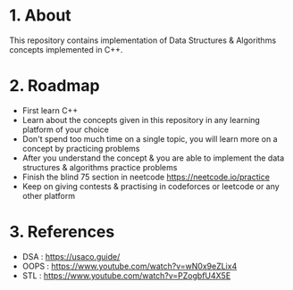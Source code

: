 # 1. About

This repository contains implementation of Data Structures & Algorithms concepts implemented in C++.

# 2. Roadmap

- First learn C++
- Learn about the concepts given in this repository in any learning platform of your choice
- Don't spend too much time on a single topic, you will learn more on a concept by practicing problems
- After you understand the concept & you are able to implement the data structures & algorithms practice problems
- Finish the blind 75 section in neetcode https://neetcode.io/practice
- Keep on giving contests & practising in codeforces or leetcode or any other platform

# 3. References

- DSA : https://usaco.guide/
- OOPS : https://www.youtube.com/watch?v=wN0x9eZLix4
- STL : https://www.youtube.com/watch?v=PZogbfU4X5E
